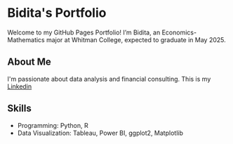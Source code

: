 # Bidita's Portfolio
Welcome to my GitHub Pages Portfolio! I’m Bidita, an Economics-Mathematics major at Whitman College, expected to graduate in May 2025.

## About Me
I'm passionate about data analysis and financial consulting. This is my [Linkedin](https://www.linkedin.com/in/biditanawar/)

## Skills
- Programming: Python, R
- Data Visualization: Tableau, Power BI, ggplot2, Matplotlib

